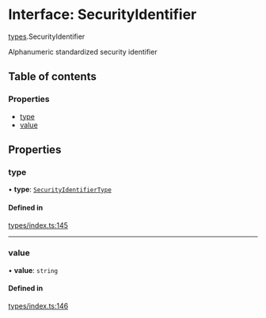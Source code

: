 # Interface: SecurityIdentifier

[types](../wiki/types).SecurityIdentifier

Alphanumeric standardized security identifier

## Table of contents

### Properties

- [type](../wiki/types.SecurityIdentifier#type)
- [value](../wiki/types.SecurityIdentifier#value)

## Properties

### type

• **type**: [`SecurityIdentifierType`](../wiki/types.SecurityIdentifierType)

#### Defined in

[types/index.ts:145](https://github.com/PolymeshAssociation/polymesh-sdk/blob/31fdce23/src/types/index.ts#L145)

___

### value

• **value**: `string`

#### Defined in

[types/index.ts:146](https://github.com/PolymeshAssociation/polymesh-sdk/blob/31fdce23/src/types/index.ts#L146)
